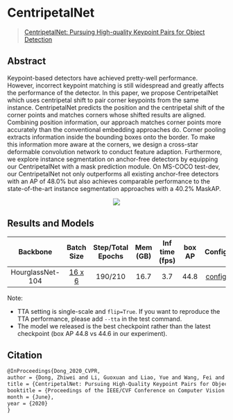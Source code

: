 # CentripetalNet

> [CentripetalNet: Pursuing High-quality Keypoint Pairs for Object Detection](https://arxiv.org/abs/2003.09119)

<!-- [ALGORITHM] -->

## Abstract

Keypoint-based detectors have achieved pretty-well performance. However, incorrect keypoint matching is still widespread
and greatly affects the performance of the detector. In this paper, we propose CentripetalNet which uses centripetal
shift to pair corner keypoints from the same instance. CentripetalNet predicts the position and the centripetal shift of
the corner points and matches corners whose shifted results are aligned. Combining position information, our approach
matches corner points more accurately than the conventional embedding approaches do. Corner pooling extracts information
inside the bounding boxes onto the border. To make this information more aware at the corners, we design a cross-star
deformable convolution network to conduct feature adaption. Furthermore, we explore instance segmentation on anchor-free
detectors by equipping our CentripetalNet with a mask prediction module. On MS-COCO test-dev, our CentripetalNet not
only outperforms all existing anchor-free detectors with an AP of 48.0% but also achieves comparable performance to the
state-of-the-art instance segmentation approaches with a 40.2% MaskAP.

<div align=center>
<img src="https://user-images.githubusercontent.com/40661020/143873955-42804e0e-3638-4c5b-8bf4-ac8133bbcdc8.png"/>
</div>

## Results and Models

|     Backbone     |                                Batch Size                                 | Step/Total Epochs | Mem (GB) | Inf time (fps) | box AP |                                  Config                                   |                                                                                                                                                                                                    Download                                                                                                                                                                                                    |
|:----------------:|:-------------------------------------------------------------------------:|:-----------------:|:--------:|:--------------:|:------:|:-------------------------------------------------------------------------:|:--------------------------------------------------------------------------------------------------------------------------------------------------------------------------------------------------------------------------------------------------------------------------------------------------------------------------------------------------------------------------------------------------------------:|
| HourglassNet-104 | [16 x 6](./centripetalnet_hourglass104_16xb6-crop511-210e-mstest_coco.py) |      190/210      |   16.7   |      3.7       |  44.8  | [config](./centripetalnet_hourglass104_16xb6-crop511-210e-mstest_coco.py) | [model](https://download.openmmlab.com/mmdetection/v2.0/centripetalnet/centripetalnet_hourglass104_mstest_16x6_210e_coco/centripetalnet_hourglass104_mstest_16x6_210e_coco_20200915_204804-3ccc61e5.pth) \| [log](https://download.openmmlab.com/mmdetection/v2.0/centripetalnet/centripetalnet_hourglass104_mstest_16x6_210e_coco/centripetalnet_hourglass104_mstest_16x6_210e_coco_20200915_204804.log.json) |

Note:

- TTA setting is single-scale and `flip=True`. If you want to reproduce the TTA performance, please add `--tta` in the
  test command.
- The model we released is the best checkpoint rather than the latest checkpoint (box AP 44.8 vs 44.6 in our
  experiment).

## Citation

```latex
@InProceedings{Dong_2020_CVPR,
author = {Dong, Zhiwei and Li, Guoxuan and Liao, Yue and Wang, Fei and Ren, Pengju and Qian, Chen},
title = {CentripetalNet: Pursuing High-Quality Keypoint Pairs for Object Detection},
booktitle = {Proceedings of the IEEE/CVF Conference on Computer Vision and Pattern Recognition (CVPR)},
month = {June},
year = {2020}
}
```
